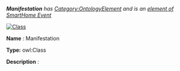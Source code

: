 ___Manifestation__ 
 has
 [Category:OntologyElement](../../Category/OntologyElement "Category:OntologyElement") 
 and is an
 [element of](../../Property/ElementOf "Property:ElementOf") 
[SmartHome Event](../../Submissions/SmartHome_Event "Submissions:SmartHome Event")_




  





[![Class](../../images/thumb/2/27/Class.gif/45px-Class.gif)](../../Image/Class.gif "Class")


__Name__ 
 : Manifestation
 



__Type:__ 
 owl:Class
 



__Description__ 
 :